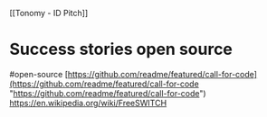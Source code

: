 [[Tonomy - ID Pitch]]


# Success stories open source
#open-source
[https://github.com/readme/featured/call-for-code](https://github.com/readme/featured/call-for-code "https://github.com/readme/featured/call-for-code")
https://en.wikipedia.org/wiki/FreeSWITCH